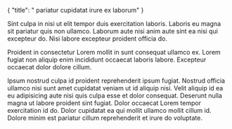 {
  "title": " pariatur cupidatat irure ex laborum"
}

Sint culpa in nisi ut elit tempor duis exercitation laboris. Laboris eu magna sit pariatur quis non ullamco. Laborum aute nisi anim aute sint ea nisi qui excepteur do. Nisi labore excepteur proident officia do.

Proident in consectetur Lorem mollit in sunt consequat ullamco ex. Lorem fugiat non aliquip enim incididunt occaecat laboris labore. Excepteur occaecat dolor dolore cillum.

Ipsum nostrud culpa id proident reprehenderit ipsum fugiat. Nostrud officia ullamco nisi sunt amet cupidatat veniam ut id aliquip nisi. Velit aliquip id ea eu adipisicing aute nisi quis culpa esse et dolor consequat. Deserunt nulla magna ut labore proident sint fugiat. Dolor occaecat Lorem tempor exercitation id do. Dolor cupidatat ea qui mollit ullamco mollit cillum id. Dolore minim est pariatur cillum reprehenderit et irure do voluptate.